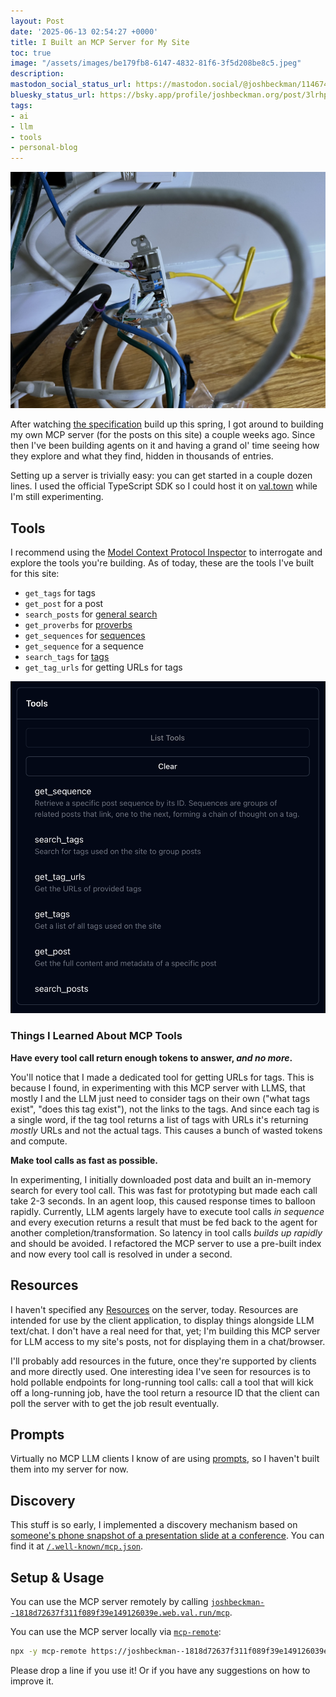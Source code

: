 ```yaml
---
layout: Post
date: '2025-06-13 02:54:27 +0000'
title: I Built an MCP Server for My Site
toc: true
image: "/assets/images/be179fb8-6147-4832-81f6-3f5d208be8c5.jpeg"
description:
mastodon_social_status_url: https://mastodon.social/@joshbeckman/114674440968062198
bluesky_status_url: https://bsky.app/profile/joshbeckman.org/post/3lrhpui66es2u
tags:
- ai
- llm
- tools
- personal-blog
---
```



![gross wires and ethernet](/assets/images/be179fb8-6147-4832-81f6-3f5d208be8c5.jpeg)

After watching [the specification](https://modelcontextprotocol.io/introduction) build up this spring, I got around to building my own MCP server (for the posts on this site) a couple weeks ago. Since then I've been building agents on it and having a grand ol' time seeing how they explore and what they find, hidden in thousands of entries.

Setting up a server is trivially easy: you can get started in a couple dozen lines. I used the official TypeScript SDK so I could host it on [val.town](https://www.val.town) while I'm still experimenting.

## Tools

I recommend using the [Model Context Protocol Inspector](https://modelcontextprotocol.io/docs/tools/inspector) to interrogate and explore the tools you're building. As of today, these are the tools I've built for this site:

- `get_tags` for tags
- `get_post` for a post
- `search_posts` for [general search](/search)
- `get_proverbs` for [proverbs](/proverbs)
- `get_sequences` for [sequences](/sequences)
- `get_sequence` for a sequence
- `search_tags` for [tags](/tags)
- `get_tag_urls` for getting URLs for tags

<img width="574" alt="MCP Inspector showing tools" src="/assets/images/5253681a-8ffa-47d7-b32d-20798d9d87f0.png" />

### Things I Learned About MCP Tools

**Have every tool call return enough tokens to answer, _and no more_.**

You'll notice that I made a dedicated tool for getting URLs for tags. This is because I found, in experimenting with this MCP server with LLMS, that mostly I and the LLM just need to consider tags on their own ("what tags exist", "does this tag exist"), not the links to the tags. And since each tag is a single word, if the tag tool returns a list of tags with URLs it's returning _mostly_ URLs and not the actual tags. This causes a bunch of wasted tokens and compute.

**Make tool calls as fast as possible.**

In experimenting, I initially downloaded post data and built an in-memory search for every tool call. This was fast for prototyping but made each call take 2-3 seconds. In an agent loop, this caused response times to balloon rapidly. Currently, LLM agents largely have to execute tool calls _in sequence_ and every execution returns a result that must be fed back to the agent for another completion/transformation. So latency in tool calls _builds up rapidly_ and should be avoided. I refactored the MCP server to use a pre-built index and now every tool call is resolved in under a second.

## Resources

I haven't specified any [Resources](https://modelcontextprotocol.io/docs/concepts/resources) on the server, today. Resources are intended for use by the client application, to display things alongside LLM text/chat. I don't have a real need for that, yet; I'm building this MCP server for LLM access to my site's posts, not for displaying them in a chat/browser.

I'll probably add resources in the future, once they're supported by clients and more directly used. One interesting idea I've seen for resources is to hold pollable endpoints for long-running tool calls: call a tool that will kick off a long-running job, have the tool return a resource ID that the client can poll the server with to get the job result eventually.

## Prompts

Virtually no MCP LLM clients I know of are using [prompts](https://modelcontextprotocol.io/docs/concepts/prompts), so I haven't built them into my server for now.

## Discovery

This stuff is so early, I implemented a discovery mechanism based on [someone's phone snapshot of a presentation slide at a conference](https://github.com/orgs/modelcontextprotocol/discussions/84#discussioncomment-12287061). You can find it at [`/.well-known/mcp.json`](https://www.joshbeckman.org/.well-known/mcp.json).

## Setup & Usage

You can use the MCP server remotely by calling [`joshbeckman--1818d72637f311f089f39e149126039e.web.val.run/mcp`](https://joshbeckman--1818d72637f311f089f39e149126039e.web.val.run/mcp).

You can use the MCP server locally via [`mcp-remote`](https://github.com/geelen/mcp-remote#readme):

```bash
npx -y mcp-remote https://joshbeckman--1818d72637f311f089f39e149126039e.web.val.run/mcp
```

Please drop a line if you use it! Or if you have any suggestions on how to improve it.
